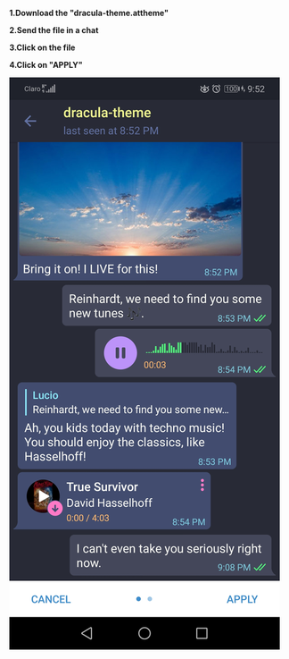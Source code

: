 **1.Download the "dracula-theme.attheme"**


**2.Send the file in a chat**


**3.Click on the file**


**4.Click on "APPLY"**


![APPLY](https://raw.githubusercontent.com/dracula/telegram-android/master/Screenshot_20191223_215225_org.telegram.messenger.jpg)
